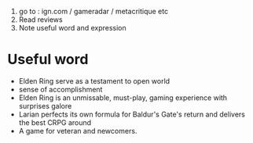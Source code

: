 1. go to : ign.com / gameradar / metacritique etc
2. Read reviews
3. Note useful word and expression

# Useful word
- Elden Ring serve as a testament to open world
- sense of accomplishment
- Elden Ring is an unmissable, must-play, gaming experience with surprises galore
- Larian perfects its own formula for Baldur's Gate's return and delivers the best CRPG around
- A game for veteran and newcomers.